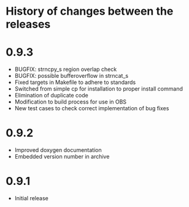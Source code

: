 # History of changes between the releases

# 0.9.3 #

  * BUGFIX: strncpy\_s region overlap check
  * BUGFIX: possible bufferoverflow in strncat\_s
  * Fixed targets in Makefile to adhere to standards
  * Switched from simple cp for installation to proper install command
  * Elimination of duplicate code
  * Modification to build process for use in OBS
  * New test cases to check correct implementation of bug fixes

# 0.9.2 #

  * Improved doxygen documentation
  * Embedded version number in archive

# 0.9.1 #

  * Initial release